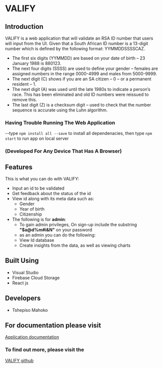 # VALIFY

## Introduction

VALIFY is a web application that will validate an RSA ID number that users will input from the UI. Given that a South African ID number is a 13-digit number which is defined by the following format: YYMMDDSSSSCAZ.
-	The first six digits (YYMMDD) are based on your date of birth – 23 January 1988 is 880123.
-	The next four digits (SSSS) are used to define your gender –  females are assigned numbers in the range 0000-4999 and males from 5000-9999.
-	The next digit (C) shows if you are an SA citizen – 0 – or a permanent resident – 1.
-	The next digit (A) was used until the late 1980s to indicate a person’s race. This has been eliminated and old ID numbers were reissued to remove this.
-	The last digit (Z) is a checksum digit – used to check that the number sequence is accurate using the Luhn algorithm.

### Having Trouble Running The Web Application

--type `npm install all --save` to install all dependenacies,
  then type `npm start` to run app on local server
  
### (Developed For Any Device That Has A Browser)
        
## Features

This is what you can do with VALIFY:

- Input an id to be validated
- Get feedback about the status of the id
- View id along with its meta data such as:
    - Gender
    - Year of birth
    - Citizenship
- The following is for **admin**:
    - To gain admin privileges, On sign-up include the substring **"$a@d%m#i&N"** on your password
    - as an admin you can do the following:
    - View Id database
    - Create insights from the data, as well as viewing charts

## Built Using

* Visual Studio
* Firebase Cloud Storage
* React js

## Developers

* Tshepiso Mahoko

## For documentation please visit
[Application documentation](https://github.com/ClearanceC137/valify/tree/main/src/Documentation)


### To find out more, please visit the 
[VALIFY github](https://github.com/ClearanceC137/valify)


